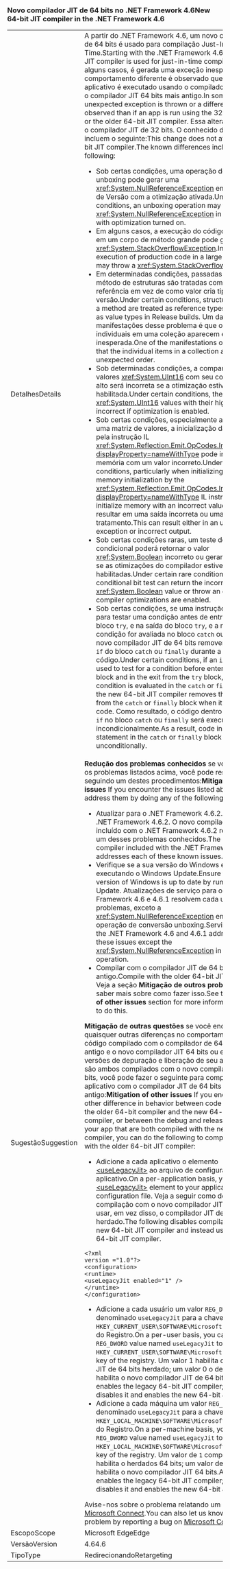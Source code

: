 ### <a name="new-64-bit-jit-compiler-in-the-net-framework-46"></a><span data-ttu-id="ccdeb-101">Novo compilador JIT de 64 bits no .NET Framework 4.6</span><span class="sxs-lookup"><span data-stu-id="ccdeb-101">New 64-bit JIT compiler in the .NET Framework 4.6</span></span>

|   |   |
|---|---|
|<span data-ttu-id="ccdeb-102">Detalhes</span><span class="sxs-lookup"><span data-stu-id="ccdeb-102">Details</span></span>|<span data-ttu-id="ccdeb-103">A partir do .NET Framework 4.6, um novo compilador JIT de 64 bits é usado para compilação Just-In-Time.</span><span class="sxs-lookup"><span data-stu-id="ccdeb-103">Starting with the .NET Framework 4.6, a new 64-bit JIT compiler is used for just-in-time compilation.</span></span> <span data-ttu-id="ccdeb-104">Em alguns casos, é gerada uma exceção inesperada ou um comportamento diferente é observado que, se um aplicativo é executado usando o compilador de 32 bits ou o compilador JIT 64 bits mais antigo.</span><span class="sxs-lookup"><span data-stu-id="ccdeb-104">In some cases, an unexpected exception is thrown or a different behavior is observed than if an app is run using the 32-bit compiler or the older 64-bit JIT compiler.</span></span> <span data-ttu-id="ccdeb-105">Essa alteração não afeta o compilador JIT de 32 bits. O conhecido diferenças incluem o seguinte:</span><span class="sxs-lookup"><span data-stu-id="ccdeb-105">This change does not affect the 32-bit JIT compiler.The known differences include the following:</span></span><ul><li><span data-ttu-id="ccdeb-106">Sob certas condições, uma operação de conversão unboxing pode gerar uma <xref:System.NullReferenceException> em compilações de Versão com a otimização ativada.</span><span class="sxs-lookup"><span data-stu-id="ccdeb-106">Under certain conditions, an unboxing operation may throw a <xref:System.NullReferenceException> in Release builds with optimization turned on.</span></span></li><li><span data-ttu-id="ccdeb-107">Em alguns casos, a execução do código de produção em um corpo de método grande pode gerar uma <xref:System.StackOverflowException>.</span><span class="sxs-lookup"><span data-stu-id="ccdeb-107">In some cases, execution of production code in a large method body may throw a <xref:System.StackOverflowException>.</span></span></li><li><span data-ttu-id="ccdeb-108">Em determinadas condições, passadas para um método de estruturas são tratadas como tipos de referência em vez de como valor cria tipos de versão.</span><span class="sxs-lookup"><span data-stu-id="ccdeb-108">Under certain conditions, structures passed to a method are treated as reference types rather than as value types in Release builds.</span></span> <span data-ttu-id="ccdeb-109">Um das manifestações desse problema é que os itens individuais em uma coleção aparecem em uma ordem inesperada.</span><span class="sxs-lookup"><span data-stu-id="ccdeb-109">One of the manifestations of this issue is that the individual items in a collection appear in an unexpected order.</span></span></li><li><span data-ttu-id="ccdeb-110">Sob determinadas condições, a comparação de valores <xref:System.UInt16> com seu conjunto de bits alto será incorreta se a otimização estiver habilitada.</span><span class="sxs-lookup"><span data-stu-id="ccdeb-110">Under certain conditions, the comparison of <xref:System.UInt16> values with their high bit set is incorrect if optimization is enabled.</span></span></li><li><span data-ttu-id="ccdeb-111">Sob certas condições, especialmente ao inicializar uma matriz de valores, a inicialização da memória pela instrução IL <xref:System.Reflection.Emit.OpCodes.Initblk?displayProperty=nameWithType> pode inicializar a memória com um valor incorreto.</span><span class="sxs-lookup"><span data-stu-id="ccdeb-111">Under certain conditions, particularly when initializing array values, memory initialization by the <xref:System.Reflection.Emit.OpCodes.Initblk?displayProperty=nameWithType> IL instruction may initialize memory with an incorrect value.</span></span> <span data-ttu-id="ccdeb-112">Isso pode resultar em uma saída incorreta ou uma exceção sem tratamento.</span><span class="sxs-lookup"><span data-stu-id="ccdeb-112">This can result either in an unhandled exception or incorrect output.</span></span></li><li><span data-ttu-id="ccdeb-113">Sob certas condições raras, um teste de bits condicional poderá retornar o valor <xref:System.Boolean> incorreto ou gerar uma exceção se as otimizações do compilador estiverem habilitadas.</span><span class="sxs-lookup"><span data-stu-id="ccdeb-113">Under certain rare conditions, a conditional bit test can return the incorrect <xref:System.Boolean> value or throw an exception if compiler optimizations are enabled.</span></span></li><li><span data-ttu-id="ccdeb-114">Sob certas condições, se uma instrução <code>if</code> for usada para testar uma condição antes de entrar em um bloco <code>try</code>, e na saída do bloco <code>try</code>, e a mesma condição for avaliada no bloco <code>catch</code> ou <code>finally</code>, o novo compilador JIT de 64 bits removerá a condição <code>if</code> do bloco <code>catch</code> ou <code>finally</code> durante a otimização do código.</span><span class="sxs-lookup"><span data-stu-id="ccdeb-114">Under certain conditions, if an <code>if</code> statement is used to test for a condition before entering  a <code>try</code> block and in the exit from the <code>try</code> block, and the same condition is evaluated in the <code>catch</code> or <code>finally</code> block, the new 64-bit JIT compiler removes the <code>if</code> condition from the <code>catch</code> or <code>finally</code> block when it optimizes code.</span></span> <span data-ttu-id="ccdeb-115">Como resultado, o código dentro da instrução <code>if</code> no bloco <code>catch</code> ou <code>finally</code> será executado incondicionalmente.</span><span class="sxs-lookup"><span data-stu-id="ccdeb-115">As a result, code inside the <code>if</code> statement in the <code>catch</code> or <code>finally</code> block is executed unconditionally.</span></span></li></ul>|
|<span data-ttu-id="ccdeb-116">Sugestão</span><span class="sxs-lookup"><span data-stu-id="ccdeb-116">Suggestion</span></span>|<span data-ttu-id="ccdeb-117"><strong>Redução dos problemas conhecidos</strong> se você encontrar os problemas listados acima, você pode resolvê-los seguindo um destes procedimentos:</span><span class="sxs-lookup"><span data-stu-id="ccdeb-117"><strong>Mitigation of known issues</strong> If you encounter the issues listed above, you can address them by doing any of the following:</span></span><ul><li><span data-ttu-id="ccdeb-118">Atualizar para o .NET Framework 4.6.2.</span><span class="sxs-lookup"><span data-stu-id="ccdeb-118">Upgrade to the .NET Framework 4.6.2.</span></span> <span data-ttu-id="ccdeb-119">O novo compilador de 64 bits incluído com o .NET Framework 4.6.2 resolve cada um desses problemas conhecidos.</span><span class="sxs-lookup"><span data-stu-id="ccdeb-119">The new 64-bit compiler included with the .NET Framework 4.6.2 addresses each of these known issues.</span></span></li><li><span data-ttu-id="ccdeb-120">Verifique se a sua versão do Windows está atualizada executando o Windows Update.</span><span class="sxs-lookup"><span data-stu-id="ccdeb-120">Ensure that your version of Windows is up to date by running Windows Update.</span></span> <span data-ttu-id="ccdeb-121">Atualizações de serviço para o .NET Framework 4.6 e 4.6.1 resolvem cada um desses problemas, exceto a <xref:System.NullReferenceException> em uma operação de conversão unboxing.</span><span class="sxs-lookup"><span data-stu-id="ccdeb-121">Service updates to the .NET Framework 4.6 and 4.6.1 address each of these issues except the <xref:System.NullReferenceException> in an unboxing operation.</span></span></li><li><span data-ttu-id="ccdeb-122">Compilar com o compilador JIT de 64 bits mais antigo.</span><span class="sxs-lookup"><span data-stu-id="ccdeb-122">Compile with the older 64-bit JIT compiler.</span></span> <span data-ttu-id="ccdeb-123">Veja a seção <strong>Mitigação de outros problemas</strong> para saber mais sobre como fazer isso.</span><span class="sxs-lookup"><span data-stu-id="ccdeb-123">See the <strong>Mitigation of other issues</strong> section for more information on how to do this.</span></span></li></ul><span data-ttu-id="ccdeb-124"><strong>Mitigação de outras questões</strong> se você encontrar quaisquer outras diferenças no comportamento entre o código compilado com o compilador de 64 bits mais antigo e o novo compilador JIT 64 bits ou entre as versões de depuração e liberação de seu aplicativo que são ambos compilados com o novo compilador JIT de 64 bits, você pode fazer o seguinte para compilar seu aplicativo com o compilador JIT de 64 bits mais antigo:</span><span class="sxs-lookup"><span data-stu-id="ccdeb-124"><strong>Mitigation of other issues</strong> If you encounter any other difference in behavior between code compiled with the older 64-bit compiler and the new 64-bit JIT compiler, or between the debug and release versions of your app that are both compiled with the new 64-bit JIT compiler, you can do the following to compile your app with the older 64-bit JIT compiler:</span></span><ul><li><span data-ttu-id="ccdeb-125">Adicione a cada aplicativo o elemento [\<useLegacyJit>](~/docs/framework/configure-apps/file-schema/runtime/uselegacyjit-element.md) ao arquivo de configuração do aplicativo.</span><span class="sxs-lookup"><span data-stu-id="ccdeb-125">On a per-application basis, you can add the [\<useLegacyJit>](~/docs/framework/configure-apps/file-schema/runtime/uselegacyjit-element.md) element to your application's configuration file.</span></span> <span data-ttu-id="ccdeb-126">Veja a seguir como desabilitar a compilação com o novo compilador JIT de 64 bits e usar, em vez disso, o compilador JIT de 64 bits herdado.</span><span class="sxs-lookup"><span data-stu-id="ccdeb-126">The following disables compilation with the new 64-bit JIT compiler and instead uses the legacy 64-bit JIT compiler.</span></span></li></ul><pre><code class="language-xml">&lt;?xml version =&quot;1.0&quot;?&gt;&#13;&#10;&lt;configuration&gt;&#13;&#10;&lt;runtime&gt;&#13;&#10;&lt;useLegacyJit enabled=&quot;1&quot; /&gt;&#13;&#10;&lt;/runtime&gt;&#13;&#10;&lt;/configuration&gt;&#13;&#10;</code></pre><ul><li><span data-ttu-id="ccdeb-127">Adicione a cada usuário um valor <code>REG_DWORD</code> denominado <code>useLegacyJit</code> para a chave <code>HKEY_CURRENT_USER\SOFTWARE\Microsoft\.NETFramework</code> do Registro.</span><span class="sxs-lookup"><span data-stu-id="ccdeb-127">On a per-user basis, you can add a <code>REG_DWORD</code> value named <code>useLegacyJit</code> to the <code>HKEY_CURRENT_USER\SOFTWARE\Microsoft\.NETFramework</code> key of the registry.</span></span> <span data-ttu-id="ccdeb-128">Um valor 1 habilita o compilador JIT de 64 bits herdado; um valor 0 o desabilita e habilita o novo compilador JIT de 64 bits.</span><span class="sxs-lookup"><span data-stu-id="ccdeb-128">A value of 1 enables the legacy 64-bit JIT compiler; a value of 0 disables it and enables the new 64-bit JIT compiler.</span></span></li><li><span data-ttu-id="ccdeb-129">Adicione a cada máquina um valor <code>REG_DWORD</code> denominado <code>useLegacyJit</code> para a chave <code>HKEY_LOCAL_MACHINE\SOFTWARE\Microsoft\.NETFramework</code> do Registro.</span><span class="sxs-lookup"><span data-stu-id="ccdeb-129">On a per-machine basis, you can add a <code>REG_DWORD</code> value named <code>useLegacyJit</code> to the <code>HKEY_LOCAL_MACHINE\SOFTWARE\Microsoft\.NETFramework</code> key of the registry.</span></span> <span data-ttu-id="ccdeb-130">Um valor de <code>1</code> compilador JIT habilita o herdados 64 bits; um valor de <code>0</code> desabilita e habilita o novo compilador JIT 64 bits.</span><span class="sxs-lookup"><span data-stu-id="ccdeb-130">A value of <code>1</code> enables the legacy 64-bit JIT compiler; a value of <code>0</code> disables it and enables the new 64-bit JIT compiler.</span></span></li></ul><span data-ttu-id="ccdeb-131">Avise-nos sobre o problema relatando um bug no [Microsoft Connect](https://connect.microsoft.com/VisualStudio).</span><span class="sxs-lookup"><span data-stu-id="ccdeb-131">You can also let us know about the problem by reporting a bug on [Microsoft Connect](https://connect.microsoft.com/VisualStudio).</span></span>|
|<span data-ttu-id="ccdeb-132">Escopo</span><span class="sxs-lookup"><span data-stu-id="ccdeb-132">Scope</span></span>|<span data-ttu-id="ccdeb-133">Microsoft Edge</span><span class="sxs-lookup"><span data-stu-id="ccdeb-133">Edge</span></span>|
|<span data-ttu-id="ccdeb-134">Versão</span><span class="sxs-lookup"><span data-stu-id="ccdeb-134">Version</span></span>|<span data-ttu-id="ccdeb-135">4.6</span><span class="sxs-lookup"><span data-stu-id="ccdeb-135">4.6</span></span>|
|<span data-ttu-id="ccdeb-136">Tipo</span><span class="sxs-lookup"><span data-stu-id="ccdeb-136">Type</span></span>|<span data-ttu-id="ccdeb-137">Redirecionando</span><span class="sxs-lookup"><span data-stu-id="ccdeb-137">Retargeting</span></span>|

